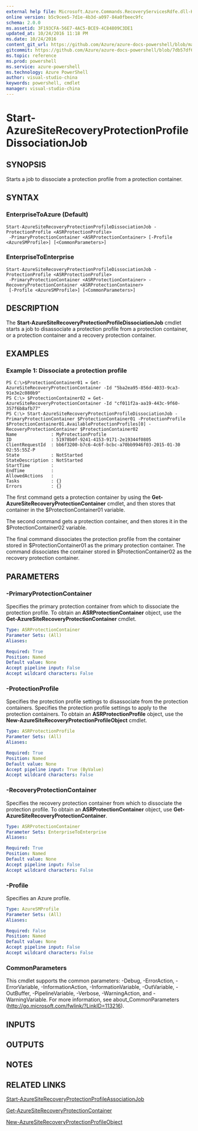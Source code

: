 ```yaml
---
external help file: Microsoft.Azure.Commands.RecoveryServicesRdfe.dll-Help.xml
online version: b5c9cee5-7d1e-4b3d-a097-84a0fbeec9fc
schema: 2.0.0
ms.assetid: 3F193CFA-56E7-4AC5-BCE9-4C84809C3DE1
updated_at: 10/24/2016 11:18 PM
ms.date: 10/24/2016
content_git_url: https://github.com/Azure/azure-docs-powershell/blob/master/azureps-cmdlets-docs/ServiceManagement/Azure.SiteRecovery/v3.0.0/Start-AzureSiteRecoveryProtectionProfileDissociationJob.md
gitcommit: https://github.com/Azure/azure-docs-powershell/blob/7db57df6b5e709a7c001e6de362a1240d7583ae8/azureps-cmdlets-docs/ServiceManagement/Azure.SiteRecovery/v3.0.0/Start-AzureSiteRecoveryProtectionProfileDissociationJob.md
ms.topic: reference
ms.prod: powershell
ms.service: azure-powershell
ms.technology: Azure PowerShell
author: visual-studio-china
keywords: powershell, cmdlet
manager: visual-studio-china
---
```


# Start-AzureSiteRecoveryProtectionProfileDissociationJob

## SYNOPSIS
Starts a job to dissociate a protection profile from a protection container.

## SYNTAX

### EnterpriseToAzure (Default)
```
Start-AzureSiteRecoveryProtectionProfileDissociationJob -ProtectionProfile <ASRProtectionProfile>
 -PrimaryProtectionContainer <ASRProtectionContainer> [-Profile <AzureSMProfile>] [<CommonParameters>]
```

### EnterpriseToEnterprise
```
Start-AzureSiteRecoveryProtectionProfileDissociationJob -ProtectionProfile <ASRProtectionProfile>
 -PrimaryProtectionContainer <ASRProtectionContainer> -RecoveryProtectionContainer <ASRProtectionContainer>
 [-Profile <AzureSMProfile>] [<CommonParameters>]
```

## DESCRIPTION
The **Start-AzureSiteRecoveryProtectionProfileDissociationJob** cmdlet starts a job to disassociate a protection profile from a protection container, or a protection container and a recovery protection container.

## EXAMPLES

### Example 1: Dissociate a protection profile
```
PS C:\>$ProtectionContainer01 = Get-AzureSiteRecoveryProtectionContainer -Id "5ba2ea95-856d-4033-9ca3-91e3e2c080b9"
PS C:\> $ProtectionContainer02 = Get-AzureSiteRecoveryProtectionContainer -Id "cf011f2a-aa19-443c-9f60-357f6b8afb77"
PS C:\> Start-AzureSiteRecoveryProtectionProfileDissociationJob -PrimaryProtectionContainer $ProtectionContainer01 -ProtectionProfile $ProtectionContainer01.AvailableProtectionProfiles[0] -RecoveryProtectionContainer $ProtectionContainer02
Name             : MyProtectionProfile
ID               : 51978b0f-9241-4153-9171-2e19344f0805
ClientRequestId  : bb6f3200-b7c6-4c6f-bcbc-a70bb9946f03-2015-01-30 02:55:55Z-P
State            : NotStarted
StateDescription : NotStarted
StartTime        : 
EndTime          : 
AllowedActions   : 
Tasks            : {}
Errors           : {}
```

The first command gets a protection container by using the **Get-AzureSiteRecoveryProtectionContainer** cmdlet, and then stores that container in the $ProtectionContainer01 variable.

The second command gets a protection container, and then stores it in the $ProtectionContainer02 variable.

The final command dissociates the protection profile from the container stored in $ProtectionContainer01 as the primary protection container.
The command dissociates the container stored in $ProtectionContainer02 as the recovery protection container.

## PARAMETERS

### -PrimaryProtectionContainer
Specifies the primary protection container from which to dissociate the protection profile.
To obtain an **ASRProtectionContainer** object, use the **Get-AzureSiteRecoveryProtectionContainer** cmdlet.

```yaml
Type: ASRProtectionContainer
Parameter Sets: (All)
Aliases: 

Required: True
Position: Named
Default value: None
Accept pipeline input: False
Accept wildcard characters: False
```

### -ProtectionProfile
Specifies the protection profile settings to disassociate from the protection containers.
Specifies the protection profile settings to apply to the protection containers.
To obtain an **ASRProtectionProfile** object, use the **New-AzureSiteRecoveryProtectionProfileObject** cmdlet.

```yaml
Type: ASRProtectionProfile
Parameter Sets: (All)
Aliases: 

Required: True
Position: Named
Default value: None
Accept pipeline input: True (ByValue)
Accept wildcard characters: False
```

### -RecoveryProtectionContainer
Specifies the recovery protection container from which to dissociate the protection profile.
To obtain an **ASRProtectionContainer** object, use **Get-AzureSiteRecoveryProtectionContainer**.

```yaml
Type: ASRProtectionContainer
Parameter Sets: EnterpriseToEnterprise
Aliases: 

Required: True
Position: Named
Default value: None
Accept pipeline input: False
Accept wildcard characters: False
```

### -Profile
Specifies an Azure profile.

```yaml
Type: AzureSMProfile
Parameter Sets: (All)
Aliases: 

Required: False
Position: Named
Default value: None
Accept pipeline input: False
Accept wildcard characters: False
```

### CommonParameters
This cmdlet supports the common parameters: -Debug, -ErrorAction, -ErrorVariable, -InformationAction, -InformationVariable, -OutVariable, -OutBuffer, -PipelineVariable, -Verbose, -WarningAction, and -WarningVariable. For more information, see about_CommonParameters (http://go.microsoft.com/fwlink/?LinkID=113216).

## INPUTS

## OUTPUTS

## NOTES

## RELATED LINKS

[Start-AzureSiteRecoveryProtectionProfileAssociationJob](.\Start-AzureSiteRecoveryProtectionProfileAssociationJob.md)

[Get-AzureSiteRecoveryProtectionContainer](.\Get-AzureSiteRecoveryProtectionContainer.md)

[New-AzureSiteRecoveryProtectionProfileObject](.\New-AzureSiteRecoveryProtectionProfileObject.md)



